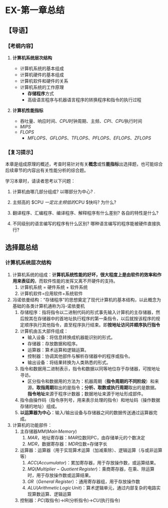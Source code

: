 # EX-第一章总结

## 【导语】

### 【考纲内容】

1. **计箅机系统层次结构**

    - 计算机系统的基本组成
    - 计算机硬件的基本组成
    - 计算机软件和硬件的关系
    - 计算机系统的工作原理
        - **存储程序**方式
        - 高级语言程序与机器语言程序的转换程序和指令的执行过程

2. **计算机性能指标**

    - 吞吐量、响应时间、$CPU$时钟周期、主频、$CPI$、$CPU$执行时间

    + $MIPS$
    + $FLOPS$
        + $MFLOPS$、$GFLOPS$、$TFLOPS$、$PFLOPS$、$EFLOPS$、$ZFLOPS$

### 【复习提示】

本章是组成原理的概述，考查时易针对有关**概念**或性**能指标**出选择题，也可能综合后续章节的内容出有关性能分析的综合题。

学习本章时，请读者思考以下问题：

1) 计算机由哪几部分组成? 以哪部分为中心? .

2) 主频高的 $CPU $一定比主频低的$CPU $快吗? 为什么?

3) 翻译程序、汇编程序、编译程序、解释程序有什么差别? 各自的特性是什么?

4) 不同级别的语言编写的程序有什么区别? 哪种语言编写的程序能被硬件直接执行?

## 选择题总结

### 计算机系统层次结构

1.   计算机系统的组成：**计算机系统性能的好坏，很大程度上是由软件的效率和作用来表征的**，而软件性能的发挥又离不开硬件的支持。
     1.   计算机系统 = 硬件系统 + 软件系统
     2.   计算机软件=应用软件+系统软件
2.   冯诺依曼结构：“存储程序”的思想奠定了现代计算机的基本结构，以此概念为基础的各类计算机通称为冯-诺依曼机
     1.   存储程序：指将指令以二进制代码的形式事先输入计算机的主存储器，然后按其在存储器中的首地址执行程序的第一条指令，以后就按该程序的规定顺序执行其他指令，直至程序执行结束。即**按地址访问并顺序执行指令**
     2.   计算机由五大部件组成：
          + 输入设备：将信息转换成机器能识别的形式。
          + 存储器：存放数据和程序。
          + 运算器：算术运算和逻辑运算。
          + 控制器：协调其他部件与解析存储器中的程序或指令。
          + 输出设备：将结果转换为人类熟悉的形式。
     3.   指令和数据用二进制表示，指令和数据以同等地位存于存储器，可按地址寻访。
          +   区分指令和数据用的方法为：机器周期（**指令周期的不同阶段**）和来源。**取指周期**取出的是指令；**分析、取数或执行周期**取出的是数据。**指令地址**来源于程序计数器；数据地址来源于地址形成部件。
     4.   指令由操作码（指令序列号，用来表示处理的指令）和地址码（操作数据存储的地址）组成。
     5.   **以运算器为中心**：输入/输出设备与存储器之间的数据传送通过运算器完成。
3.   计算机的功能部件：
     1.   主存储器$MM(Main\,Memory)$
          1.   $MAR$，地址寄存器：$MAR$位数同PC，由存储单元的个数决定
          2.   $MDR$，数据寄存器：$MDR$位数$=$存储字长
     2.   运算器：运算器（用于实现算术运算（加减乘除）、逻辑运算（与或非运算等）
          1.   $ACC(Accumulator)$：累加寄存器，用于存放操作数，或运算结果。
          2.   $MQ(Multiplier-Quotient\,Register)$：乘商寄存器，在乘、除运算时，用于存放操作数或运算结果。
          3.   $GR$（$General\;Register$）：通用寄存器组，用于存放操作数
          4.   $ALU(Arithmetic\,Logic\,Unit)$：算术逻辑单元，通过内部复杂的电路实现算数运算、逻辑运算
     3.   控制器：$PC$(取指令)$\to$$IR$(分析指令)$\to$$CU$(执行指令)